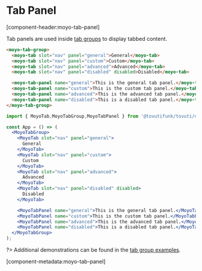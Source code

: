 # Tab Panel

[component-header:moyo-tab-panel]

Tab panels are used inside [tab groups](/components/tab-group) to display tabbed content.

```html preview
<moyo-tab-group>
  <moyo-tab slot="nav" panel="general">General</moyo-tab>
  <moyo-tab slot="nav" panel="custom">Custom</moyo-tab>
  <moyo-tab slot="nav" panel="advanced">Advanced</moyo-tab>
  <moyo-tab slot="nav" panel="disabled" disabled>Disabled</moyo-tab>

  <moyo-tab-panel name="general">This is the general tab panel.</moyo-tab-panel>
  <moyo-tab-panel name="custom">This is the custom tab panel.</moyo-tab-panel>
  <moyo-tab-panel name="advanced">This is the advanced tab panel.</moyo-tab-panel>
  <moyo-tab-panel name="disabled">This is a disabled tab panel.</moyo-tab-panel>
</moyo-tab-group>
```

```jsx react
import { MoyoTab,MoyoTabGroup,MoyoTabPanel } from '@tovutifunk/tovuti/dist/react';

const App = () => (
  <MoyoTabGroup>
    <MoyoTab slot="nav" panel="general">
      General
    </MoyoTab>
    <MoyoTab slot="nav" panel="custom">
      Custom
    </MoyoTab>
    <MoyoTab slot="nav" panel="advanced">
      Advanced
    </MoyoTab>
    <MoyoTab slot="nav" panel="disabled" disabled>
      Disabled
    </MoyoTab>

    <MoyoTabPanel name="general">This is the general tab panel.</MoyoTabPanel>
    <MoyoTabPanel name="custom">This is the custom tab panel.</MoyoTabPanel>
    <MoyoTabPanel name="advanced">This is the advanced tab panel.</MoyoTabPanel>
    <MoyoTabPanel name="disabled">This is a disabled tab panel.</MoyoTabPanel>
  </MoyoTabGroup>
);
```

?> Additional demonstrations can be found in the [tab group examples](/components/tab-group).

[component-metadata:moyo-tab-panel]
